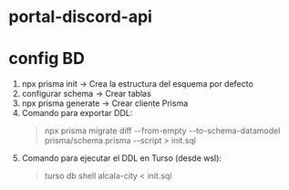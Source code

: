 # portal-discord-api

# config BD

1. npx prisma init -> Crea la estructura del esquema por defecto
2. configurar schema -> Crear tablas
3. npx prisma generate -> Crear cliente Prisma
4. Comando para exportar DDL:
   > npx prisma migrate diff --from-empty --to-schema-datamodel prisma/schema.prisma --script > init.sql
5. Comando para ejecutar el DDL en Turso (desde wsl):
   > turso db shell alcala-city < init.sql
